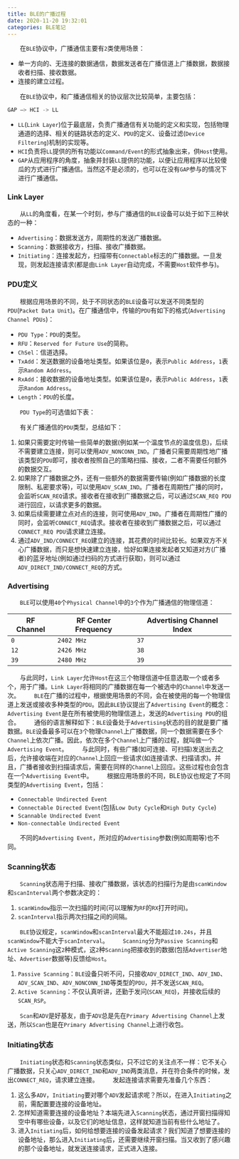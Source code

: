 ```yaml
---
title: BLE的广播过程
date: 2020-11-20 19:32:01
categories: BLE笔记
---
```

&emsp;&emsp;在`BLE`协议中，广播通信主要有`2`类使用场景：

- 单一方向的、无连接的数据通信，数据发送者在广播信道上广播数据，数据接收者扫描、接收数据。
- 连接的建立过程。

&emsp;&emsp;在`BLE`协议中，和广播通信相关的协议层次比较简单，主要包括：

``` cpp
GAP –> HCI -> LL
```

- `LL`(`Link Layer`)位于最底层，负责广播通信有关功能的定义和实现，包括物理通道的选择、相关的链路状态的定义、`PDU`的定义、设备过滤(`Device Filtering`)机制的实现等。
- `HCI`负责将`LL`提供的所有功能以`Command/Event`的形式抽象出来，供`Host`使用。
- `GAP`从应用程序的角度，抽象并封装`LL`提供的功能，以便让应用程序以比较傻瓜的方式进行广播通信。当然这不是必须的，也可以在没有`GAP`参与的情况下进行广播通信。

### Link Layer

&emsp;&emsp;从`LL`的角度看，在某一个时刻，参与广播通信的`BLE`设备可以处于如下三种状态的一种：

- `Advertising`：数据发送方，周期性的发送广播数据。
- `Scanning`：数据接收方，扫描、接收广播数据。
- `Initiating`：连接发起方，扫描带有`Connectable`标志的广播数据。一旦发现，则发起连接请求(都是由`Link Layer`自动完成，不需要`Host`软件参与)。

### PDU定义

&emsp;&emsp;根据应用场景的不同，处于不同状态的`BLE`设备可以发送不同类型的`PDU`(`Packet Data Unit`)。在广播通信中，传输的`PDU`有如下的格式(`Advertising Channel PDUs`)：

- `PDU Type`：`PDU`的类型。
- `RFU`：`Reserved for Future Use`的简称。
- `ChSel`：信道选择。
- `TxAdd`：发送数据的设备地址类型。如果该位是`0`，表示`Public Address`，`1`表示`Random Address`。
- `RxAdd`：接收数据的设备地址类型。如果该位是`0`，表示`Public Address`，`1`表示`Random Address`。
- `Length`：`PDU`的长度。

&emsp;&emsp;`PDU Type`的可选值如下表：

&emsp;&emsp;有关广播通信的`PDU`类型，总结如下：

1. 如果只需要定时传输一些简单的数据(例如某一个温度节点的温度信息)，后续不需要建立连接，则可以使用`ADV_NONCONN_IND`。广播者只需要周期性地广播该类型的`PDU`即可，接收者按照自己的策略扫描、接收，二者不需要任何额外的数据交互。
2. 如果除了广播数据之外，还有一些额外的数据需要传输(例如广播数据的长度限制、私密要求等)，可以使用`ADV_SCAN_IND`。广播者在周期性广播的同时，会监听`SCAN_REQ`请求。接收者在接收到广播数据之后，可以通过`SCAN_REQ PDU`进行回应，以请求更多的数据。
3. 如果后续需要建立点对点的连接，则可使用`ADV_IND`。广播者在周期性广播的同时，会监听`CONNECT_REQ`请求。接收者在接收到广播数据之后，可以通过`CONNECT_REQ PDU`请求建立连接。
4. 通过`ADV_IND/CONNECT_REQ`建立的连接，其花费的时间比较长。如果双方不关心广播数据，而只是想快速建立连接，恰好如果连接发起者又知道对方(广播者)的蓝牙地址(例如通过扫码的方式进行获取)，则可以通过`ADV_DIRECT_IND/CONNECT_REQ`的方式。

### Advertising

&emsp;&emsp;`BLE`可以使用`40`个`Physical Channel`中的`3`个作为广播通信的物理信道：

RF Channel | RF Center Frequency | Advertising Channel Index
-----------|---------------------|--------------------------
`0`        | `2402 MHz`          | `37`
`12`       | `2426 MHz`          | `38`
`39`       | `2480 MHz`          | `39`

&emsp;&emsp;与此同时，`Link Layer`允许`Host`在这三个物理信道中任意选取一个或者多个，用于广播。`Link Layer`将相同的广播数据在每一个被选中的`Channel`中发送一次。
&emsp;&emsp;`BLE`在广播的过程中，根据使用场景的不同，会在被使用的每一个物理信道上发送或接收多种类型的`PDU`。因此`BLE`协议提出了`Advertising Event`的概念：`Advertising Event`是在所有被使用的物理信道上，发送的`Advertising PDU`的组合。
&emsp;&emsp;通俗的语言解释如下：`BLE`设备处于`Advertising`状态的目的就是要广播数据。`BLE`设备最多可以在`3`个物理`Channel`上广播数据，同一个数据需要在多个`Channel`上依次广播。因此，依次在多个`Channel`上广播的过程，就叫做一个`Advertising Event`。
&emsp;&emsp;与此同时，有些广播(如可连接、可扫描)发送出去之后，允许接收端在对应的`Channel`上回应一些请求(如连接请求、扫描请求)。并且，广播者接收到扫描请求后，需要在同样的`Channel`上回应。这些过程也会包含在一个`Advertising Event`中。
&emsp;&emsp;根据应用场景的不同，BLE协议也规定了不同类型的`Advertising Event`，包括：

- `Connectable Undirected Event`
- `Connectable Directed Event`(包括`Low Duty Cycle`和`High Duty Cycle`)
- `Scannable Undirected Event`
- `Non-connectable Undirected Event`

&emsp;&emsp;不同的`Advertising Event`，所对应的`Advertising`参数(例如周期等)也不同。

### Scanning状态

&emsp;&emsp;`Scanning`状态用于扫描、接收广播数据，该状态的扫描行为是由`scanWindow`和`scanInterval`两个参数决定的：

1. `scanWindow`指示一次扫描的时间(可以理解为`RF`的`RX`打开时间)。
2. `scanInterval`指示两次扫描之间的间隔。

&emsp;&emsp;`BLE`协议规定，`scanWindow`和`scanInterval`最大不能超过`10.24s`，并且`scanWindow`不能大于`scanInterval`。
&emsp;&emsp;`Scanning`分为`Passive Scanning`和`Active Scanning`这`2`种模式，这`2`种`Scanning`把接收到的数据(包括`Advertiser`地址、`Advertiser`数据等)反馈给`Host`。

1. `Passive Scanning`：`BLE`设备只听不问，只接收`ADV_DIRECT_IND`、`ADV_IND`、`ADV_SCAN_IND`、`ADV_NONCONN_IND`等类型的`PDU`，并不发送`SCAN_REQ`。
2. `Active Scanning`：不仅认真听讲，还勤于发问(`SCAN_REQ`)，并接收后续的`SCAN_RSP`。

&emsp;&emsp;`Scan`和`ADV`是好基友，由于`ADV`总是先在`Primary Advertising Channel`上发送，所以`Scan`也是在`Primary Advertising Channel`上进行收包。

### Initiating状态

&emsp;&emsp;`Initiating`状态和`Scanning`状态类似，只不过它的关注点不一样：它不关心广播数据，只关心`ADV_DIRECT_IND`和`ADV_IND`两类消息，并在符合条件的时候，发出`CONNECT_REQ`，请求建立连接。
&emsp;&emsp;发起连接请求需要先准备几个东西：

1. 这么多`ADV`，`Initiating`要对哪个`ADV`发起请求呢？所以，在进入`Initiating`之前，需配置要连接的设备地址。
2. 怎样知道需要连接的设备地址？本端先进入`Scanning`状态，通过开窗扫描得知空中有哪些设备，以及它们的地址信息，这样就知道当前有些什么地址了。
3. 进入`Initiating`后，如何给想要连接的设备发起请求？我们知道了想要连接的设备地址，那么进入`Initiating`后，还需要继续开窗扫描。当又收到了感兴趣的那个设备地址，就发送连接请求，正式进入连接。